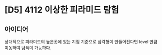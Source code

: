 # [D5] 4112 이상한 피라미드 탐험

## 아이디어
상대적으로 피라미드의 높은곳에 있는 지점 기준으로 삼각형이 만들어진다면 level 만큼 이동하여 탐색이 가능하다. 



<!--stackedit_data:
eyJoaXN0b3J5IjpbLTI0NzE1MzMwMV19
-->